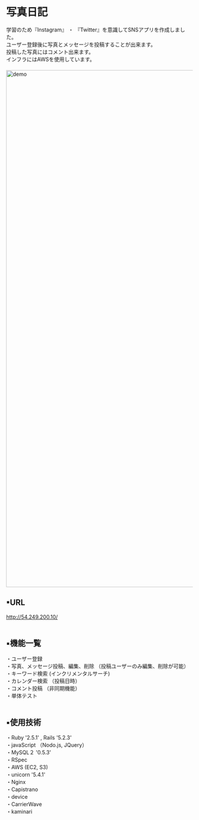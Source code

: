  # 写真日記 
学習のため『Instagram』 ・ 『Twitter』を意識してSNSアプリを作成しました。 </br>
ユーザー登録後に写真とメッセージを投稿することが出来ます。</br>
投稿した写真にはコメント出来ます。</br>
インフラにはAWSを使用しています。</br>
　</br>
<img width="1397" alt="demo" src="">

## ▪URL
http://54.249.200.10/ </br>
 </br>
 
## ▪機能一覧
・ユーザー登録 </br>
・写真、メッセージ投稿、編集、削除 （投稿ユーザーのみ編集、削除が可能） </br>
・キーワード検索 (インクリメンタルサーチ)</br>
・カレンダー検索 （投稿日時） </br>
・コメント投稿 （非同期機能） </br>
・単体テスト  </br>
 </br>
 
## ▪使用技術
・Ruby '2.5.1' , Rails '5.2.3' </br>
・javaScript （Nodo.js, JQuery）</br>
・MySQL２ '0.5.3'　</br>
・RSpec </br>
・AWS (EC2, S3) </br>
・unicorn '5.4.1' </br>
・Nginx </br>
・Capistrano </br>
・device </br>
・CarrierWave </br>
・kaminari </br>
 </br>
 </br>
